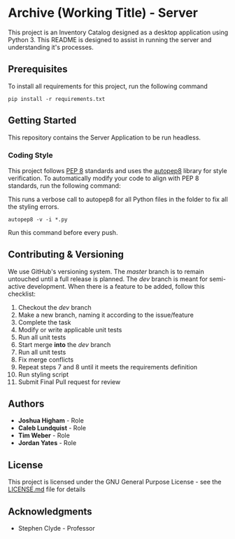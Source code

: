 # Archive (Working Title) - Server

This project is an Inventory Catalog designed as a desktop application using Python 3. This README is designed to assist in running the server and understanding it's processes.

## Prerequisites

To install all requirements for this project, run the following command
```
pip install -r requirements.txt
```

## Getting Started

This repository contains the Server Application to be run headless.

### Coding Style

This project follows [PEP 8](https://www.python.org/dev/peps/pep-0008/) standards and uses the [autopep8](https://github.com/hhatto/autopep8) library for style verification. To automatically modify your code to align with PEP 8 standards, run the following command:

This runs a verbose call to autopep8 for all Python files in the folder to fix all the styling errors.

```
autopep8 -v -i *.py
```
Run this command before every push.

## Contributing & Versioning

We use GitHub's versioning system. The *master* branch is to remain untouched until a full release is planned. The *dev* branch is meant for semi-active development. When there is a feature to be added, follow this checklist:

1. Checkout the *dev* branch
2. Make a new branch, naming it according to the issue/feature
3. Complete the task
4. Modify or write applicable unit tests
5. Run all unit tests
6. Start merge **into** the *dev* branch
7. Run all unit tests
8. Fix merge conflicts
9. Repeat steps 7 and 8 until it meets the requirements definition
10. Run styling script
11. Submit Final Pull request for review

## Authors

* **Joshua Higham** - Role
* **Caleb Lundquist** - Role
* **Tim Weber** - Role
* **Jordan Yates** - Role

## License

This project is licensed under the GNU General Purpose License - see the [LICENSE.md](LICENSE.md) file for details

## Acknowledgments

* Stephen Clyde - Professor 
